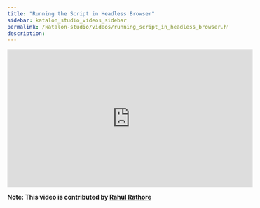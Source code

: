 ```yaml
---
title: "Running the Script in Headless Browser"
sidebar: katalon_studio_videos_sidebar
permalink: /katalon-studio/videos/running_script_in_headless_browser.html
description: 
---
```

<iframe width="560" height="315" src="https://www.youtube.com/embed/VLGRvlC1m94" title="YouTube video player" frameborder="0" allow="accelerometer; autoplay; clipboard-write; encrypted-media; gyroscope; picture-in-picture" allowfullscreen></iframe>

**Note: This video is contributed by [Rahul Rathore](https://www.youtube.com/user/fluxay44)**